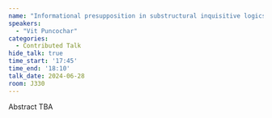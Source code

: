 ```yaml
---
name: "Informational presupposition in substructural inquisitive logics"
speakers:
  - "Vit Puncochar"
categories:
  - Contributed Talk
hide_talk: true
time_start: '17:45'
time_end: '18:10'
talk_date: 2024-06-28
room: J330
---
```


Abstract TBA
